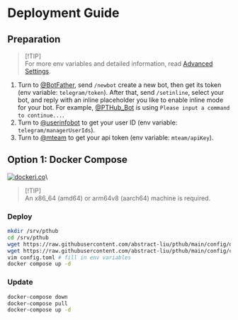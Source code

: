 # Deployment Guide

## Preparation

> [!TIP]\
> For more env variables and detailed information, read [Advanced Settings](advanced-settings.md).

1. Turn to [@BotFather](https://t.me/BotFather), send `/newbot` create a new bot, then get its token (env variable: `telegram/token`). After that, send `/setinline`, select your bot, and reply with an inline placeholder you like to enable inline mode for your bot. For example, [@PTHub_Bot](https://t.me/PTHub_Bot) is using `Please input a command to continue...`.
2. Turn to [@userinfobot](https://t.me/userinfobot) to get your user ID (env variable: `telegram/managerUserIds`).
3. Turn to [@mteam](https://kp.m-team.cc/usercp?tab=laboratory) to get your api token (env variable: `mteam/apiKey`).

## Option 1: Docker Compose

[![dockeri.co](https://dockerico.blankenship.io/image/abstractliu/pthub)](https://hub.docker.com/r/abstractliu/pthub)\

> [!TIP]\
> An x86_64 (amd64) or arm64v8 (aarch64) machine is required. 

### Deploy

```sh
mkdir /srv/pthub
cd /srv/pthub
wget https://raw.githubusercontent.com/abstract-liu/pthub/main/config/docker-compose.yaml -O docker-compose.yaml
wget https://raw.githubusercontent.com/abstract-liu/pthub/main/config/config.toml -O config.toml
vim config.toml # fill in env variables
docker compose up -d
```

### Update

```sh
docker-compose down
docker-compose pull
docker-compose up -d
```